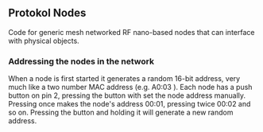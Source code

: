 ## Protokol Nodes

Code for generic mesh networked RF nano-based nodes that can interface with physical objects.

### Addressing the nodes in the network

When a node is first started it generates a random 16-bit address, very much like a two number MAC address (e.g. A0:03 ). Each node has a push button on pin 2, pressing the button with set the node address manually. Pressing once makes the node's address 00:01, pressing twice 00:02 and so on. Pressing the button and holding it will generate a new random address.
